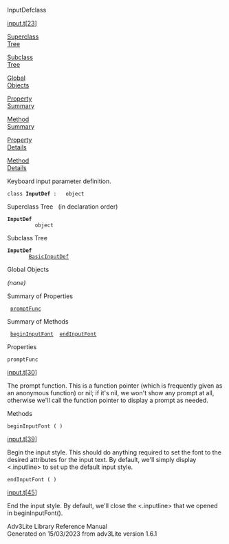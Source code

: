 <span class="title">InputDef</span><span class="type">class</span>

[input.t](../file/input.t.html)\[[23](../source/input.t.html#23)\]

[Superclass  
Tree](#_SuperClassTree_)

[Subclass  
Tree](#_SubClassTree_)

[Global  
Objects](#_ObjectSummary_)

[Property  
Summary](#_PropSummary_)

[Method  
Summary](#_MethodSummary_)

[Property  
Details](#_Properties_)

[Method  
Details](#_Methods_)

<div class="fdesc">

Keyboard input parameter definition.

`class `**`InputDef`**` :   object`

</div>

<span id="_SuperClassTree_"></span>

<div class="mjhd">

<span class="hdln">Superclass Tree</span>   (in declaration order)

</div>

**`InputDef`**  
`         object`  
<span id="_SubClassTree_"></span>

<div class="mjhd">

<span class="hdln">Subclass Tree</span>  

</div>

**`InputDef`**  
`         `[`BasicInputDef`](../object/BasicInputDef.html)  
<span id="_ObjectSummary_"></span>

<div class="mjhd">

<span class="hdln">Global Objects</span>  

</div>

*(none)* <span id="_PropSummary_"></span>

<div class="mjhd">

<span class="hdln">Summary of Properties</span>  

</div>

` `[`promptFunc`](#promptFunc)`  `

<span id="_MethodSummary_"></span>

<div class="mjhd">

<span class="hdln">Summary of Methods</span>  

</div>

` `[`beginInputFont`](#beginInputFont)`  `[`endInputFont`](#endInputFont)`  `

<span id="_Properties_"></span>

<div class="mjhd">

<span class="hdln">Properties</span>  

</div>

<span id="promptFunc"></span>

`promptFunc`

[input.t](../file/input.t.html)\[[30](../source/input.t.html#30)\]

<div class="desc">

The prompt function. This is a function pointer (which is frequently
given as an anonymous function) or nil; if it's nil, we won't show any
prompt at all, otherwise we'll call the function pointer to display a
prompt as needed.

</div>

<span id="_Methods_"></span>

<div class="mjhd">

<span class="hdln">Methods</span>  

</div>

<span id="beginInputFont"></span>

`beginInputFont ( )`

[input.t](../file/input.t.html)\[[39](../source/input.t.html#39)\]

<div class="desc">

Begin the input style. This should do anything required to set the font
to the desired attributes for the input text. By default, we'll simply
display \<.inputline\> to set up the default input style.

</div>

<span id="endInputFont"></span>

`endInputFont ( )`

[input.t](../file/input.t.html)\[[45](../source/input.t.html#45)\]

<div class="desc">

End the input style. By default, we'll close the \<.inputline\> that we
opened in beginInputFont().

</div>

<div class="ftr">

Adv3Lite Library Reference Manual  
Generated on 15/03/2023 from adv3Lite version 1.6.1

</div>
